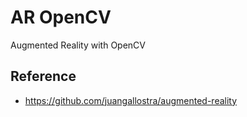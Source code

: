 # AR OpenCV
Augmented Reality with OpenCV

## Reference
- https://github.com/juangallostra/augmented-reality